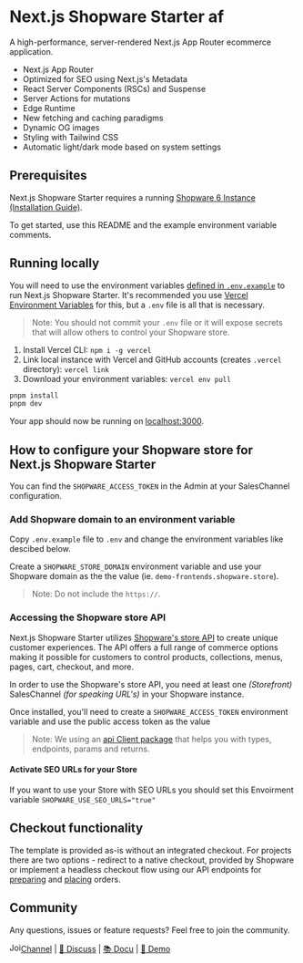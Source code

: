 # Next.js Shopware Starter af

A high-performance, server-rendered Next.js App Router ecommerce application.

- Next.js App Router
- Optimized for SEO using Next.js's Metadata
- React Server Components (RSCs) and Suspense
- Server Actions for mutations
- Edge Runtime
- New fetching and caching paradigms
- Dynamic OG images
- Styling with Tailwind CSS
- Automatic light/dark mode based on system settings

## Prerequisites

Next.js Shopware Starter requires a running [Shopware 6 Instance (Installation Guide)](https://developer.shopware.com/docs/guides/installation).

To get started, use this README and the example environment variable comments.

## Running locally

You will need to use the environment variables [defined in `.env.example`](https://github.com/shopwareLabs/nextjs-shopware-starter/blob/main/.env.example) to run Next.js Shopware Starter. It's recommended you use [Vercel Environment Variables](https://vercel.com/docs/concepts/projects/environment-variables) for this, but a `.env` file is all that is necessary.

> Note: You should not commit your `.env` file or it will expose secrets that will allow others to control your Shopware store.

1. Install Vercel CLI: `npm i -g vercel`
2. Link local instance with Vercel and GitHub accounts (creates `.vercel` directory): `vercel link`
3. Download your environment variables: `vercel env pull`

```bash
pnpm install
pnpm dev
```

Your app should now be running on [localhost:3000](http://localhost:3000/).

## How to configure your Shopware store for Next.js Shopware Starter

You can find the `SHOPWARE_ACCESS_TOKEN` in the Admin at your SalesChannel configuration.

### Add Shopware domain to an environment variable

Copy `.env.example` file to `.env` and change the environment variables like descibed below.

Create a `SHOPWARE_STORE_DOMAIN` environment variable and use your Shopware domain as the the value (ie. `demo-frontends.shopware.store`).

> Note: Do not include the `https://`.

### Accessing the Shopware store API

Next.js Shopware Starter utilizes [Shopware's store API](https://shopware.stoplight.io/docs/store-api/) to create unique customer experiences. The API offers a full range of commerce options making it possible for customers to control products, collections, menus, pages, cart, checkout, and more.

In order to use the Shopware's store API, you need at least one _(Storefront)_ SalesChannel _(for speaking URL's)_ in your Shopware instance.

Once installed, you'll need to create a `SHOPWARE_ACCESS_TOKEN` environment variable and use the public access token as the value

> Note: We using an [api Client package](https://www.npmjs.com/package/@shopware/api-client) that helps you with types, endpoints, params and returns.

#### Activate SEO URLs for your Store

If you want to use your Store with SEO URLs you should set this Envoirment variable
`SHOPWARE_USE_SEO_URLS="true"`

## Checkout functionality

The template is provided as-is without an integrated checkout. For projects there are two options - redirect to a native checkout, provided by Shopware or implement a headless checkout flow using our API endpoints for [preparing](https://frontends.shopware.com/packages/api-client.html#context) and [placing](https://frontends.shopware.com/packages/api-client.html#checkout) orders.

## Community

Any questions, issues or feature requests? Feel free to join the community.

<p align="left">
<a href="https://shopwarecommunity.slack.com/archives/C050L6NCMGQ" target="_blank"><img src="https://raw.githubusercontent.com/shopwareLabs/nextjs-shopware-starter/main/public/slack.svg" alt="Join our Slack Channel" width="20" height="16"/>Channel</a> | <a href="https://github.com/shopware/frontends/discussions">💬 Discuss</a> | <a href="https://frontends.shopware.com/" target="_blank">📚 Docu</a> | <a href="https://shopware-vercel-commerce-react.vercel.app/" target="_blank">🚀 Demo</a>
</p>
